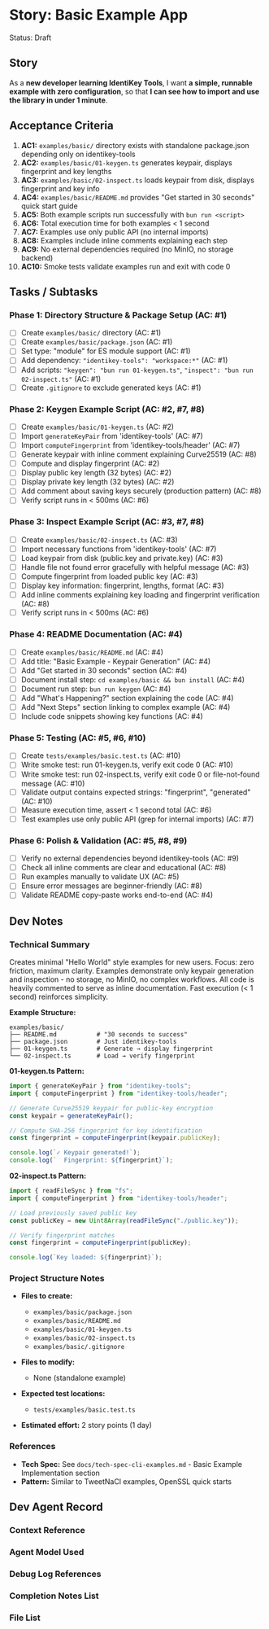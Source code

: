 # Story: Basic Example App

Status: Draft

## Story

As a **new developer learning IdentiKey Tools**,
I want **a simple, runnable example with zero configuration**,
so that **I can see how to import and use the library in under 1 minute**.

## Acceptance Criteria

1. **AC1:** `examples/basic/` directory exists with standalone package.json depending only on identikey-tools
2. **AC2:** `examples/basic/01-keygen.ts` generates keypair, displays fingerprint and key lengths
3. **AC3:** `examples/basic/02-inspect.ts` loads keypair from disk, displays fingerprint and key info
4. **AC4:** `examples/basic/README.md` provides "Get started in 30 seconds" quick start guide
5. **AC5:** Both example scripts run successfully with `bun run <script>`
6. **AC6:** Total execution time for both examples < 1 second
7. **AC7:** Examples use only public API (no internal imports)
8. **AC8:** Examples include inline comments explaining each step
9. **AC9:** No external dependencies required (no MinIO, no storage backend)
10. **AC10:** Smoke tests validate examples run and exit with code 0

## Tasks / Subtasks

### Phase 1: Directory Structure & Package Setup (AC: #1)

- [ ] Create `examples/basic/` directory (AC: #1)
- [ ] Create `examples/basic/package.json` (AC: #1)
- [ ] Set type: "module" for ES module support (AC: #1)
- [ ] Add dependency: `"identikey-tools": "workspace:*"` (AC: #1)
- [ ] Add scripts: `"keygen": "bun run 01-keygen.ts"`, `"inspect": "bun run 02-inspect.ts"` (AC: #1)
- [ ] Create `.gitignore` to exclude generated keys (AC: #1)

### Phase 2: Keygen Example Script (AC: #2, #7, #8)

- [ ] Create `examples/basic/01-keygen.ts` (AC: #2)
- [ ] Import `generateKeyPair` from 'identikey-tools' (AC: #7)
- [ ] Import `computeFingerprint` from 'identikey-tools/header' (AC: #7)
- [ ] Generate keypair with inline comment explaining Curve25519 (AC: #8)
- [ ] Compute and display fingerprint (AC: #2)
- [ ] Display public key length (32 bytes) (AC: #2)
- [ ] Display private key length (32 bytes) (AC: #2)
- [ ] Add comment about saving keys securely (production pattern) (AC: #8)
- [ ] Verify script runs in < 500ms (AC: #6)

### Phase 3: Inspect Example Script (AC: #3, #7, #8)

- [ ] Create `examples/basic/02-inspect.ts` (AC: #3)
- [ ] Import necessary functions from 'identikey-tools' (AC: #7)
- [ ] Load keypair from disk (public.key and private.key) (AC: #3)
- [ ] Handle file not found error gracefully with helpful message (AC: #3)
- [ ] Compute fingerprint from loaded public key (AC: #3)
- [ ] Display key information: fingerprint, lengths, format (AC: #3)
- [ ] Add inline comments explaining key loading and fingerprint verification (AC: #8)
- [ ] Verify script runs in < 500ms (AC: #6)

### Phase 4: README Documentation (AC: #4)

- [ ] Create `examples/basic/README.md` (AC: #4)
- [ ] Add title: "Basic Example - Keypair Generation" (AC: #4)
- [ ] Add "Get started in 30 seconds" section (AC: #4)
- [ ] Document install step: `cd examples/basic && bun install` (AC: #4)
- [ ] Document run step: `bun run keygen` (AC: #4)
- [ ] Add "What's Happening?" section explaining the code (AC: #4)
- [ ] Add "Next Steps" section linking to complex example (AC: #4)
- [ ] Include code snippets showing key functions (AC: #4)

### Phase 5: Testing (AC: #5, #6, #10)

- [ ] Create `tests/examples/basic.test.ts` (AC: #10)
- [ ] Write smoke test: run 01-keygen.ts, verify exit code 0 (AC: #10)
- [ ] Write smoke test: run 02-inspect.ts, verify exit code 0 or file-not-found message (AC: #10)
- [ ] Validate output contains expected strings: "fingerprint", "generated" (AC: #10)
- [ ] Measure execution time, assert < 1 second total (AC: #6)
- [ ] Test examples use only public API (grep for internal imports) (AC: #7)

### Phase 6: Polish & Validation (AC: #5, #8, #9)

- [ ] Verify no external dependencies beyond identikey-tools (AC: #9)
- [ ] Check all inline comments are clear and educational (AC: #8)
- [ ] Run examples manually to validate UX (AC: #5)
- [ ] Ensure error messages are beginner-friendly (AC: #8)
- [ ] Validate README copy-paste works end-to-end (AC: #4)

## Dev Notes

### Technical Summary

Creates minimal "Hello World" style examples for new users. Focus: zero friction, maximum clarity. Examples demonstrate only keypair generation and inspection - no storage, no MinIO, no complex workflows. All code is heavily commented to serve as inline documentation. Fast execution (< 1 second) reinforces simplicity.

**Example Structure:**

```
examples/basic/
├── README.md           # "30 seconds to success"
├── package.json        # Just identikey-tools
├── 01-keygen.ts        # Generate → display fingerprint
└── 02-inspect.ts       # Load → verify fingerprint
```

**01-keygen.ts Pattern:**

```typescript
import { generateKeyPair } from "identikey-tools";
import { computeFingerprint } from "identikey-tools/header";

// Generate Curve25519 keypair for public-key encryption
const keypair = generateKeyPair();

// Compute SHA-256 fingerprint for key identification
const fingerprint = computeFingerprint(keypair.publicKey);

console.log(`✓ Keypair generated!`);
console.log(`  Fingerprint: ${fingerprint}`);
```

**02-inspect.ts Pattern:**

```typescript
import { readFileSync } from "fs";
import { computeFingerprint } from "identikey-tools/header";

// Load previously saved public key
const publicKey = new Uint8Array(readFileSync("./public.key"));

// Verify fingerprint matches
const fingerprint = computeFingerprint(publicKey);

console.log(`Key loaded: ${fingerprint}`);
```

### Project Structure Notes

- **Files to create:**

  - `examples/basic/package.json`
  - `examples/basic/README.md`
  - `examples/basic/01-keygen.ts`
  - `examples/basic/02-inspect.ts`
  - `examples/basic/.gitignore`

- **Files to modify:**

  - None (standalone example)

- **Expected test locations:**

  - `tests/examples/basic.test.ts`

- **Estimated effort:** 2 story points (1 day)

### References

- **Tech Spec:** See `docs/tech-spec-cli-examples.md` - Basic Example Implementation section
- **Pattern:** Similar to TweetNaCl examples, OpenSSL quick starts

## Dev Agent Record

### Context Reference

<!-- Path(s) to story context XML will be added here by context workflow -->

### Agent Model Used

<!-- Will be populated during dev-story execution -->

### Debug Log References

<!-- Will be populated during dev-story execution -->

### Completion Notes List

<!-- Will be populated during dev-story execution -->

### File List

<!-- Will be populated during dev-story execution -->
